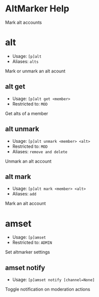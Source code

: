 # AltMarker Help

Mark alt accounts

# alt
 - Usage: `[p]alt `
 - Aliases: `alts`

Mark or unmark an alt acount

## alt get
 - Usage: `[p]alt get <member> `
 - Restricted to: `MOD`

Get alts of a member

## alt unmark
 - Usage: `[p]alt unmark <member> <alt> `
 - Restricted to: `MOD`
 - Aliases: `remove and delete`

Unmark an alt account

## alt mark
 - Usage: `[p]alt mark <member> <alt> `
 - Aliases: `add`

Mark an alt account

# amset
 - Usage: `[p]amset `
 - Restricted to: `ADMIN`

Set altmarker settings

## amset notify
 - Usage: `[p]amset notify [channel=None] `

Toggle notification on moderation actions

